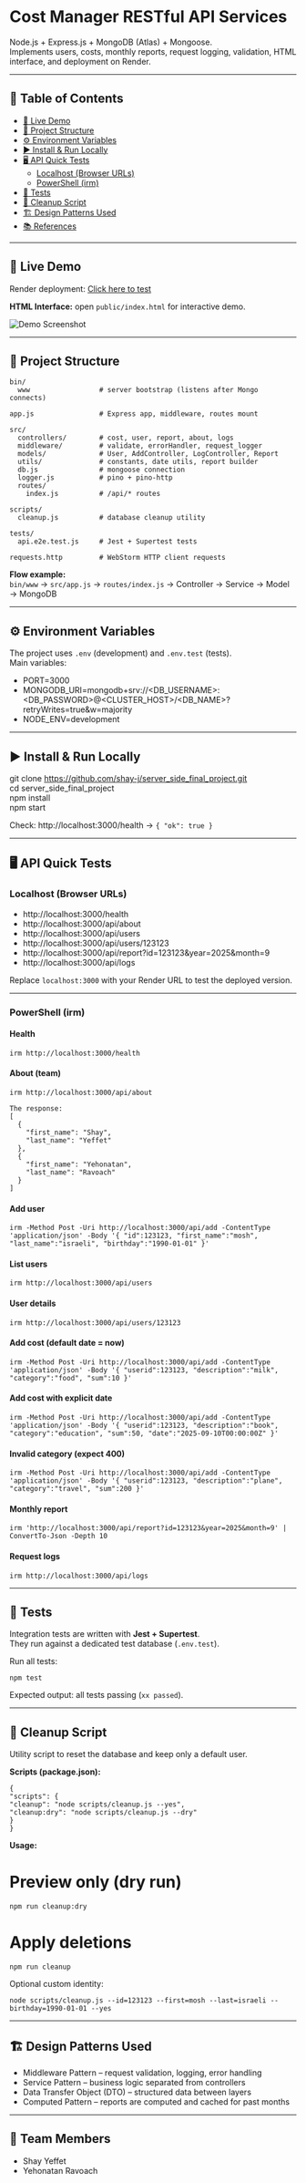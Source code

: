 # Cost Manager RESTful API Services

Node.js + Express.js + MongoDB (Atlas) + Mongoose.  
Implements users, costs, monthly reports, request logging, validation, HTML interface, and deployment on Render.

---

## 📑 Table of Contents
- [🔗 Live Demo](#-live-demo)
- [📂 Project Structure](#-project-structure)
- [⚙️ Environment Variables](#️-environment-variables)
- [▶️ Install & Run Locally](#️-install--run-locally)
- [🖥️ API Quick Tests](#️-api-quick-tests)
    - [Localhost (Browser URLs)](#localhost-browser-urls)
    - [PowerShell (irm)](#powershell-irm)
- [🧪 Tests](#-tests)
- [🧹 Cleanup Script](#-cleanup-script)
- [🏗️ Design Patterns Used](#️-design-patterns-used)
- [📚 References](#-references)

---

## 🔗 Live Demo
Render deployment: [Click here to test](https://server-side-final-project-ovhm.onrender.com)

**HTML Interface:** open `public/index.html` for interactive demo.

![Demo Screenshot](https://github.com/shay-j/server_side_final_project/blob/master/Demo.png?raw=true)


---

## 📂 Project Structure

```
bin/
  www                 # server bootstrap (listens after Mongo connects)

app.js                # Express app, middleware, routes mount

src/
  controllers/        # cost, user, report, about, logs
  middleware/         # validate, errorHandler, request_logger
  models/             # User, AddController, LogController, Report
  utils/              # constants, date utils, report builder
  db.js               # mongoose connection
  logger.js           # pino + pino-http
  routes/
    index.js          # /api/* routes

scripts/
  cleanup.js          # database cleanup utility

tests/
  api.e2e.test.js     # Jest + Supertest tests

requests.http         # WebStorm HTTP client requests
```

**Flow example:**  
`bin/www` → `src/app.js` → `routes/index.js` → Controller → Service → Model → MongoDB

---

## ⚙️ Environment Variables

The project uses `.env` (development) and `.env.test` (tests).  
Main variables:
* PORT=3000  
* MONGODB_URI=mongodb+srv://<DB_USERNAME>:<DB_PASSWORD>@<CLUSTER_HOST>/<DB_NAME>?retryWrites=true&w=majority
* NODE_ENV=development

---

## ▶️ Install & Run Locally

git clone https://github.com/shay-j/server_side_final_project.git  
cd server_side_final_project  
npm install  
npm start

Check: http://localhost:3000/health → `{ "ok": true }`

---

## 🖥️ API Quick Tests

### Localhost (Browser URLs)

- http://localhost:3000/health
- http://localhost:3000/api/about
- http://localhost:3000/api/users
- http://localhost:3000/api/users/123123
- http://localhost:3000/api/report?id=123123&year=2025&month=9
- http://localhost:3000/api/logs

Replace `localhost:3000` with your Render URL to test the deployed version.

---

### PowerShell (irm)
#### Health
```
irm http://localhost:3000/health
```

#### About (team)
```
irm http://localhost:3000/api/about

The response:
[
  {
    "first_name": "Shay",
    "last_name": "Yeffet"
  },
  {
    "first_name": "Yehonatan",
    "last_name": "Ravoach"
  }
]

```

#### Add user
```
irm -Method Post -Uri http://localhost:3000/api/add -ContentType 'application/json' -Body '{ "id":123123, "first_name":"mosh", "last_name":"israeli", "birthday":"1990-01-01" }'
```

#### List users
```
irm http://localhost:3000/api/users
```

#### User details
```
irm http://localhost:3000/api/users/123123
```

#### Add cost (default date = now)
```
irm -Method Post -Uri http://localhost:3000/api/add -ContentType 'application/json' -Body '{ "userid":123123, "description":"milk", "category":"food", "sum":10 }'
```

#### Add cost with explicit date
```
irm -Method Post -Uri http://localhost:3000/api/add -ContentType 'application/json' -Body '{ "userid":123123, "description":"book", "category":"education", "sum":50, "date":"2025-09-10T00:00:00Z" }'
```

#### Invalid category (expect 400)
```
irm -Method Post -Uri http://localhost:3000/api/add -ContentType 'application/json' -Body '{ "userid":123123, "description":"plane", "category":"travel", "sum":200 }'
```

#### Monthly report
```
irm 'http://localhost:3000/api/report?id=123123&year=2025&month=9' | ConvertTo-Json -Depth 10
```

#### Request logs
```
irm http://localhost:3000/api/logs
```

---

## 🧪 Tests

Integration tests are written with **Jest + Supertest**.  
They run against a dedicated test database (`.env.test`).

Run all tests:
```
npm test
```
Expected output: all tests passing (`xx passed`).

---

## 🧹 Cleanup Script

Utility script to reset the database and keep only a default user.

**Scripts (package.json):**  
```
{  
"scripts": {  
"cleanup": "node scripts/cleanup.js --yes",  
"cleanup:dry": "node scripts/cleanup.js --dry"  
}  
}
```
**Usage:**

# Preview only (dry run)
```
npm run cleanup:dry
```

# Apply deletions
```
npm run cleanup
```

Optional custom identity:
```
node scripts/cleanup.js --id=123123 --first=mosh --last=israeli --birthday=1990-01-01 --yes
```

---

## 🏗️ Design Patterns Used
- Middleware Pattern – request validation, logging, error handling
- Service Pattern – business logic separated from controllers
- Data Transfer Object (DTO) – structured data between layers
- Computed Pattern – reports are computed and cached for past months

---

## 👥 Team Members
- Shay Yeffet
- Yehonatan Ravoach

